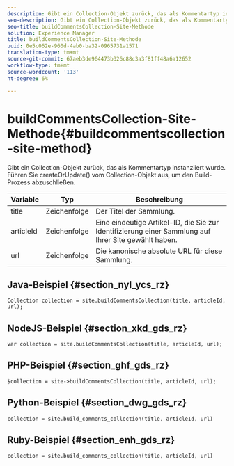 ```yaml
---
description: Gibt ein Collection-Objekt zurück, das als Kommentartyp instanziiert wurde. Führen Sie createOrUpdate() vom Collection-Objekt aus, um den Build-Prozess abzuschließen.
seo-description: Gibt ein Collection-Objekt zurück, das als Kommentartyp instanziiert wurde. Führen Sie createOrUpdate() vom Collection-Objekt aus, um den Build-Prozess abzuschließen.
seo-title: buildCommentsCollection-Site-Methode
solution: Experience Manager
title: buildCommentsCollection-Site-Methode
uuid: 0e5c062e-960d-4ab0-ba32-0965731a1571
translation-type: tm+mt
source-git-commit: 67aeb3de964473b326c88c3a3f81ff48a6a12652
workflow-type: tm+mt
source-wordcount: '113'
ht-degree: 6%

---
```



# buildCommentsCollection-Site-Methode{#buildcommentscollection-site-method}

Gibt ein Collection-Objekt zurück, das als Kommentartyp instanziiert wurde. Führen Sie createOrUpdate() vom Collection-Objekt aus, um den Build-Prozess abzuschließen.

| Variable | Typ | Beschreibung |
|--- |--- |--- |
| title | Zeichenfolge | Der Titel der Sammlung. |
| articleId | Zeichenfolge | Eine eindeutige Artikel-ID, die Sie zur Identifizierung einer Sammlung auf Ihrer Site gewählt haben. |
| url | Zeichenfolge | Die kanonische absolute URL für diese Sammlung. |

## Java-Beispiel {#section_nyl_ycs_rz}

```
Collection collection = site.buildCommentsCollection(title, articleId, url);
```

## NodeJS-Beispiel {#section_xkd_gds_rz}

```
var collection = site.buildCommentsCollection(title, articleId, url); 
```

## PHP-Beispiel {#section_ghf_gds_rz}

```
$collection = site->buildCommentsCollection(title, articleId, url); 
```

## Python-Beispiel {#section_dwg_gds_rz}

```
collection = site.build_comments_collection(title, articleId, url) 
```

## Ruby-Beispiel {#section_enh_gds_rz}

```
collection = site.build_comments_collection(title, articleId, url) 
```
